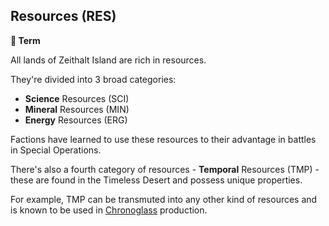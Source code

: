 ## Resources (RES)

**📑 Term**

All lands of Zeithalt Island are rich in resources.

They're divided into 3 broad categories:
- **Science** Resources (SCI)
- **Mineral** Resources (MIN)
- **Energy** Resources (ERG)

Factions have learned to use these resources to their advantage in battles in Special Operations.

There's also a fourth category of resources - **Temporal** Resources (TMP) - these are found in the Timeless Desert and possess unique properties. 

For example, TMP can be transmuted into any other kind of resources and is known to be used in [Chronoglass](/chronoglass.md) production.

<!---
keywords: sci, min, erg, tmp, science, mineral, energy, temporal
aliases: Science Resources, Mineral Resources, Energy Resources, Temporal Resources
-->
